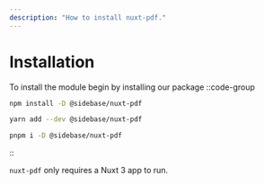 ```yaml
---
description: "How to install nuxt-pdf."
---
```


# Installation

To install the module begin by installing our package
::code-group
```bash [npm]
npm install -D @sidebase/nuxt-pdf
```
```bash [yarn]
yarn add --dev @sidebase/nuxt-pdf
```
```bash [pnpm]
pnpm i -D @sidebase/nuxt-pdf
```
::

`nuxt-pdf` only requires a Nuxt 3 app to run.
